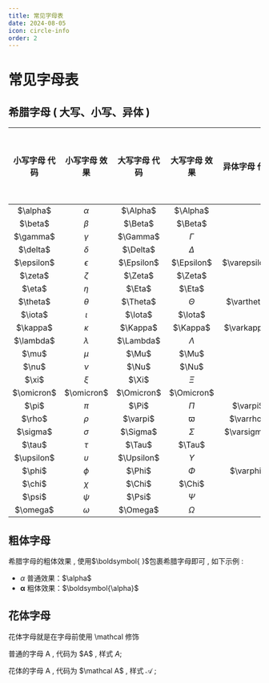 ```yaml
---
title: 常见字母表
date: 2024-08-05
icon: circle-info
order: 2
---
```


# 常见字母表

## 希腊字母 ( 大写、小写、异体 )

| 小写字母 代码 | 小写字母 效果 | 大写字母 代码 | 大写字母 效果 | 异体字母 代码 | 异体字母 效果 |
| :-----------: | :-----------: | :-----------: | :-----------: | :-----------: | :-----------: |
| \$\alpha$     | $\alpha$      | \$\Alpha$     | $\Alpha$      |               |               |
| \$\beta$       | $\beta$       | \$\Beta$      | $\Beta$       |               |               |
| \$\gamma$      | $\gamma$      | \$\Gamma$     | $\Gamma$      |               |               |
| \$\delta$      | $\delta$      | \$\Delta$     | $\Delta$      |               |               |
| \$\epsilon$    | $\epsilon$    | \$\Epsilon$   | $\Epsilon$    | \$\varepsilon$ | $\varepsilon$ |
| \$\zeta$       | $\zeta$       | \$\Zeta$      | $\Zeta$       |               |               |
| \$\eta$        | $\eta$        | \$\Eta$       | $\Eta$        |               |               |
| \$\theta$      | $\theta$      | \$\Theta$     | $\Theta$      | \$\vartheta$  | $\vartheta$   |
| \$\iota$       | $\iota$       | \$\Iota$      | $\Iota$       |               |               |
| \$\kappa$      | $\kappa$      | \$\Kappa$     | $\Kappa$      | \$\varkappa$  | $\varkappa$   |
| \$\lambda$     | $\lambda$     | \$\Lambda$    | $\Lambda$     |               |               |
| \$\mu$         | $\mu$         | \$\Mu$        | $\Mu$         |               |               |
| \$\nu$         | $\nu$         | \$\Nu$        | $\Nu$         |               |               |
| \$\xi$         | $\xi$         | \$\Xi$        | $\Xi$         |               |               |
| \$\omicron$    | $\omicron$    | \$\Omicron$   | $\Omicron$    |               |               |
| \$\pi$         | $\pi$         | \$\Pi$        | $\Pi$         | \$\varpi$     | $\varpi$      |
| \$\rho$        | $\rho$        | \$\varpi$     | $\varpi$      | \$\varrho$    | $\varrho$     |
| \$\sigma$      | $\sigma$      | \$\Sigma$     | $\Sigma$      | \$\varsigma$  | $\varsigma$   |
| \$\tau$        | $\tau$        | \$\Tau$       | $\Tau$        |               |               |
| \$\upsilon$    | $\upsilon$    | \$\Upsilon$   | $\Upsilon$    |               |               |
| \$\phi$        | $\phi$        | \$\Phi$       | $\Phi$        | \$\varphi$    | $\varphi$     |
| \$\chi$        | $\chi$        | \$\Chi$       | $\Chi$        |               |               |
| \$\psi$        | $\psi$        | \$\Psi$       | $\Psi$        |               |               |
| \$\omega$      | $\omega$      | \$\Omega$     | $\Omega$      |               |               |

## 粗体字母

希腊字母的粗体效果 , 使用\$\boldsymbol{ }$包裹希腊字母即可 , 如下示例 :

- $\alpha$ 普通效果：\$\alpha$
- $\boldsymbol{\alpha}$ 粗体效果：\$\boldsymbol{\alpha}$

## 花体字母

花体字母就是在字母前使用 \mathcal 修饰

普通的字母 A , 代码为 \$A\$ , 样式 $A$;

花体的字母 A , 代码为 \$\mathcal A\$ , 样式 $\mathcal A$ ;
